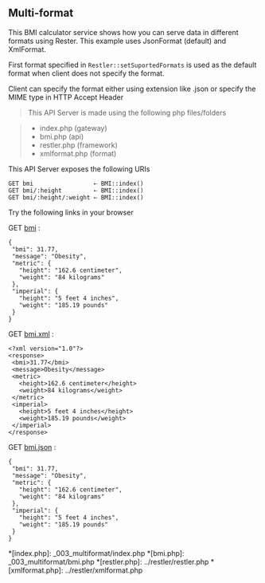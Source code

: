 Multi-format
------------

This BMI calculator service shows how you can serve data in different 
formats using Rester. This example uses JsonFormat (default) and XmlFormat. 

First  format specified in `Restler::setSuportedFormats` is used as the default 
format when client does not specify the format. 

Client can specify the format either using  extension like .json or specify 
the MIME type in HTTP Accept Header
> This API Server is made using the following php files/folders

> * index.php      (gateway)
> * bmi.php      (api)
> * restler.php      (framework)
> * xmlformat.php      (format)

This API Server exposes the following URIs

	GET bmi                 ⇠ BMI::index()
	GET bmi/:height         ⇠ BMI::index()
	GET bmi/:height/:weight ⇠ BMI::index()


Try the following links in your browser

GET [bmi](index.php/bmi)
:	
~~~~~~~~~~~~~~~~~~~~~~~~~~~~~~~~
{
 "bmi": 31.77,
 "message": "Obesity",
 "metric": {
   "height": "162.6 centimeter",
   "weight": "84 kilograms"
 },
 "imperial": {
   "height": "5 feet 4 inches",
   "weight": "185.19 pounds"
 }
}
~~~~~~~~~~~~~~~~~~~~~~~~~~~~~~~~

GET [bmi.xml](index.php/bmi.xml)
:	
~~~~~~~~~~~~~~~~~~~~~~~~~~~~~~~~
<?xml version="1.0"?>
<response>
 <bmi>31.77</bmi>
 <message>Obesity</message>
 <metric>
   <height>162.6 centimeter</height>
   <weight>84 kilograms</weight>
 </metric>
 <imperial>
   <height>5 feet 4 inches</height>
   <weight>185.19 pounds</weight>
 </imperial>
</response>
~~~~~~~~~~~~~~~~~~~~~~~~~~~~~~~~

GET [bmi.json](index.php/bmi.json)
:	
~~~~~~~~~~~~~~~~~~~~~~~~~~~~~~~~
{
 "bmi": 31.77,
 "message": "Obesity",
 "metric": {
   "height": "162.6 centimeter",
   "weight": "84 kilograms"
 },
 "imperial": {
   "height": "5 feet 4 inches",
   "weight": "185.19 pounds"
 }
}
~~~~~~~~~~~~~~~~~~~~~~~~~~~~~~~~




*[index.php]: _003_multiformat/index.php
*[bmi.php]: _003_multiformat/bmi.php
*[restler.php]: ../restler/restler.php
*[xmlformat.php]: ../restler/xmlformat.php
